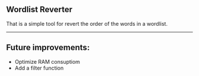 Wordlist Reverter
---
That is a simple tool for revert the order of the words in a wordlist.

------
Future improvements:
--
- Optimize RAM consuptiom
- Add a filter function
